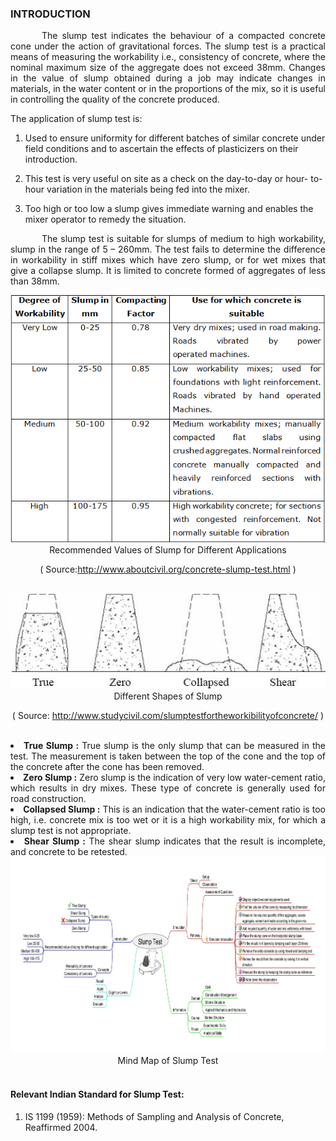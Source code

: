 ### INTRODUCTION<br>

<p style="text-indent:50px; text-align:justify;">The slump test indicates the behaviour of a compacted concrete cone under the action of gravitational forces. The slump test is a practical means of measuring the workability i.e., consistency of concrete, where the nominal maximum size of the aggregate does not exceed 38mm. Changes in the value of slump obtained during a job may indicate changes in materials, in the water content or in the proportions of the mix, so it is useful in controlling the quality of the concrete produced.</p>

<p style="text-align:justify;">The application of slump test is:

1. Used to ensure uniformity for different batches of similar concrete under field conditions and to ascertain the effects of plasticizers on their introduction.

2. This test is very useful on site as a check on the day-to-day or hour- to-hour variation in the materials being fed into the mixer.

3. Too high or too low a slump gives immediate warning and enables the mixer operator to remedy the situation.</p>

<p style="text-indent:50px; text-align:justify;">The slump test is suitable for slumps of medium to high workability, slump in the range of 5 – 260mm. The test fails to determine the difference in workability in stiff mixes which have zero slump, or for wet mixes that give a collapse slump. It is limited to concrete formed of aggregates of less than 38mm.</p>

<center>
<img src="images/t9-1.png"></img><br>
Recommended Values of Slump for Different Applications<br>

( Source:http://www.aboutcivil.org/concrete-slump-test.html )

</center><br>

<center>
<img src="images/t9-2.png"></img><br>
Different Shapes of Slump<br>

( Source: http://www.studycivil.com/slumptestfortheworkibilityofconcrete/ )

</center><br>

<li style="text-align:justify;"><b>True Slump :</b> True slump is the only slump that can be measured in the test. The measurement is taken between the top of the cone and the top of the concrete after the cone has been removed.</li>
<li style="text-align:justify;"><b>Zero Slump :</b> Zero slump is the indication of very low water-cement ratio, which results in dry mixes. These type of concrete is generally used for road construction.</li>
<li style="text-align:justify;"><b>Collapsed Slump :</b>  This is an indication that the water-cement ratio is too high, i.e. concrete mix is too wet or it is a high workability mix, for which a slump test is not appropriate.</li>
<li style="text-align:justify;"><b>Shear Slump :</b> The shear slump indicates that the result is incomplete, and concrete to be retested.</li>

<center>
<img src="images/slump.jpg"></img><br>
Mind Map of Slump Test<br>
</center><br>


#### Relevant Indian Standard for Slump Test:
1. IS 1199 (1959): Methods of Sampling and Analysis of Concrete, Reaffirmed 2004.
<br>
